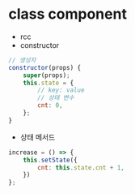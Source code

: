 # class component

- rcc 
- constructor
```js
// 생성자
constructor(props) {
    super(props);
    this.state = {
        // key: value
        // 상태 변수
        cnt: 0,
    };
}
```
- 상태 메서드
```js
increase = () => {
    this.setState({ 
        cnt: this.state.cnt + 1,
    })
};
```
